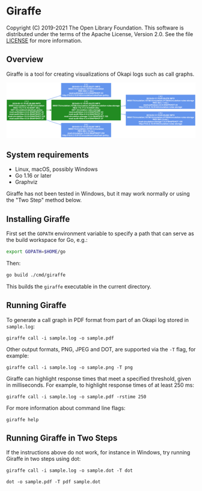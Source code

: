 Giraffe
=======

Copyright (C) 2019-2021 The Open Library Foundation.  This software is
distributed under the terms of the Apache License, Version 2.0.  See
the file
[LICENSE](https://github.com/folio-labs/giraffe/blob/master/LICENSE)
for more information.


Overview
--------

Giraffe is a tool for creating visualizations of Okapi logs such as call
graphs.

![Giraffe example](https://github.com/folio-labs/giraffe/blob/master/example.png "Giraffe example")


System requirements
-------------------

* Linux, macOS, possibly Windows
* Go 1.16 or later
* Graphviz

Giraffe has not been tested in Windows, but it may work normally or
using the "Two Step" method below.


Installing Giraffe
------------------

First set the `GOPATH` environment variable to specify a path that can
serve as the build workspace for Go, e.g.:

```bash
export GOPATH=$HOME/go
```

Then:

```bash
go build ./cmd/giraffe
```

This builds the `giraffe` executable in the current directory.


Running Giraffe
---------------

To generate a call graph in PDF format from part of an Okapi log stored
in `sample.log`:

```shell
giraffe call -i sample.log -o sample.pdf
```

Other output formats, PNG, JPEG and DOT, are supported via the `-T`
flag, for example:

```shell
giraffe call -i sample.log -o sample.png -T png
```

Giraffe can highlight response times that meet a specified threshold,
given in milliseconds.  For example, to highlight response times of at
least 250 ms:

```shell
giraffe call -i sample.log -o sample.pdf -rstime 250
```

For more information about command line flags:

```shell
giraffe help
```


Running Giraffe in Two Steps
----------------------------

If the instructions above do not work, for instance in Windows, try
running Giraffe in two steps using dot:

```shell
giraffe call -i sample.log -o sample.dot -T dot
```
```shell
dot -o sample.pdf -T pdf sample.dot
```


